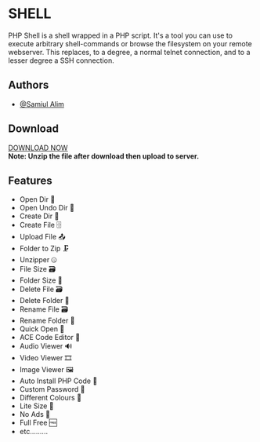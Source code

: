 # SHELL
PHP Shell is a shell wrapped in a PHP script. It's a tool you can use to execute arbitrary shell-commands or browse the filesystem on your remote webserver. This replaces, to a degree, a normal telnet connection, and to a lesser degree a SSH connection.


## Authors
- [@Samiul Alim](https://t.me/samiulalim1230)


## Download 
<a href="https://raw.githubusercontent.com/samiulalim1/shell/main/shell.zip">DOWNLOAD NOW</a><br>
<b>Note: Unzip the file after download then upload to server.</b>

## Features
- Open Dir 📂
- Open Undo Dir 📁
- Create Dir 📂
- Create File 🗄️
- Upload File 📤
- Folder to Zip 🗜️
- Unzipper 🤐
- File Size 🗃️
- Folder Size 📁
- Delete File 🗃️
- Delete Folder 📁
- Rename File 🗃️
- Rename Folder 📁
- Quick Open 👐
- ACE Code Editor 📝
- Audio Viewer 🔊
- Video Viewer 🎞️
- Image Viewer 🖼️
- Auto Install PHP Code 📝
- Custom Password 🔑
- Different Colours 🌈
- Lite Size 🔦
- No Ads 💸
- Full Free 🆓
- etc.........


